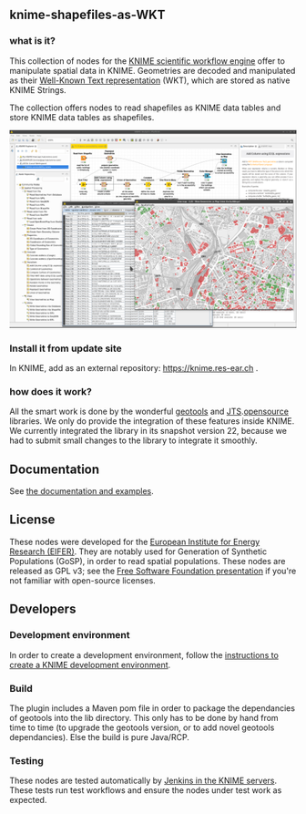 ## knime-shapefiles-as-WKT

### what is it?

This collection of nodes for the [KNIME scientific workflow engine](https://en.wikipedia.org/wiki/KNIME)
offer to manipulate spatial data in KNIME. 
Geometries are decoded and manipulated as their [Well-Known Text representation](https://en.wikipedia.org/wiki/Well-known_text_representation_of_geometry) (WKT), which are stored as native KNIME Strings. 

The collection offers nodes to read shapefiles as KNIME data tables and store KNIME data tables as shapefiles.

![Screenshot of the spatial nodes](docs/capture_main.png)

### Install it from update site 

In KNIME, add as an external repository: https://knime.res-ear.ch .

### how does it work?

All the smart work is done by the wonderful [geotools](https://en.wikipedia.org/wiki/GeoTools) and [JTS](https://en.wikipedia.org/wiki/JTS_Topology_Suite).[opensource](https://en.wikipedia.org/wiki/Open_source) libraries.
We only do provide the integration of these features inside KNIME. 
We currently integrated the library in its snapshot version 22, because we had to submit small changes to the library to integrate it smoothly.



## Documentation

See [the documentation and examples](https://samthiriot.github.io/knime-shapefiles-as-WKT/).


## License

These nodes were developed for the [European Institute for Energy Research (EIFER)](https://www.eifer.kit.edu/).
They are notably used for Generation of Synthetic Populations (GoSP), in order to read spatial populations. 
These nodes are released as GPL v3; see the [Free Software Foundation presentation](https://www.gnu.org/licenses/quick-guide-gplv3.en.html) if you're not familiar with open-source licenses.


## Developers

### Development environment

In order to create a development environment, follow the [instructions to create a KNIME development environment](https://github.com/knime/knime-sdk-setup).

### Build

The plugin includes a Maven pom file in order to package the dependancies of geotools into the lib directory. 
This only has to be done by hand from time to time (to upgrade the geotools version, or to add novel geotools dependancies).
Else the build is pure Java/RCP. 

### Testing 

These nodes are tested automatically by [Jenkins in the KNIME servers](https://community.knime.org/jenkins/job/ch.res_ear.samthiriot.knime.shapefilesaswkt.update-trunk/). 
These tests run test workflows and ensure the nodes under test work as expected.
